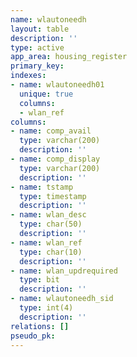 ```yaml
---
name: wlautoneedh
layout: table
description: ''
type: active
app_area: housing_register
primary_key: 
indexes:
- name: wlautoneedh01
  unique: true
  columns:
  - wlan_ref
columns:
- name: comp_avail
  type: varchar(200)
  description: ''
- name: comp_display
  type: varchar(200)
  description: ''
- name: tstamp
  type: timestamp
  description: ''
- name: wlan_desc
  type: char(50)
  description: ''
- name: wlan_ref
  type: char(10)
  description: ''
- name: wlan_updrequired
  type: bit
  description: ''
- name: wlautoneedh_sid
  type: int(4)
  description: ''
relations: []
pseudo_pk: 
---
```


